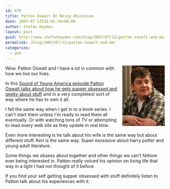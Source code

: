 ```yaml
---
id: 470
title: Patton Oswalt On Being Obsessive
date: 2007-07-12T16:02:54+00:00
author: Stefan Hayden
layout: post
guid: http://www.stefanhayden.com/blog/2007/07/12/patton-oswalt-and-me/
permalink: /blog/2007/07/12/patton-oswalt-and-me/
categories:
  - web
---
```

<p><img src="/wp-content/oswalt.jpg" style="float:right; margin-left:10px;">Wow. Patton Oswalt and I have a lot in common with how we live our lives.</p>
<p>In this <a href="http://www.maximumfun.org/blog/2007/07/podcast-tsoya-patton-oswalt.html">Sound of Young America episode Patton Oswalt talks about how he gets supper obsessed and geeky about stuff</a> and in a very completest sort of way where he has to own it all.</p>
<p>I fell the same way when I get in to a book series. I can't start them unless I'm ready to read them all eventually. Or with watching tons of TV or attempting to read every web site as they update in real time.</p>
<p>Even more interesting is he talk about his wife is the same way but about different stuff. Keri is the same way. Super excessive about harry potter and young adult literature.</p>
<p>Some things we obsess about together and other things we can't fathom ever being interested in. Patton really voiced his opinion on living life that way in a light I had not thought of it before.</p>
<p>If you find your self getting supper obsessed with stuff definitely listen to Patton talk about his experiences with it.
</p>

